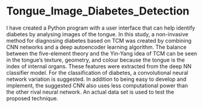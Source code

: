 # Tongue_Image_Diabetes_Detection
I have created a Python program with a user interface that can help identify diabetes by analysing images of the tongue.
In this study, a non-invasive method for diagnosing diabetes based on TCM was created by combining CNN networks and a deep autoencoder learning algorithm. The balance between the five-element theory and the Yin-Yang idea of TCM can be seen in the tongue’s texture, geometry, and colour because the tongue is the index of internal organs. 
These features were extracted from the deep NN classifier model. For the classification of diabetes, a convolutional neural network variation is suggested. In addition to being easy to develop and implement, the suggested CNN also uses less computational power than the other rival neural network. An actual data set is used to test the proposed technique. 
